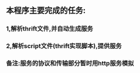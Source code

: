 ## 本程序主要完成的任务:
### 1,解析thrift文件,并自动生成服务
### 2,解析script文件(thrift实现脚本),提供服务
### 备注:服务的协议和传输部分暂时用http服务模拟